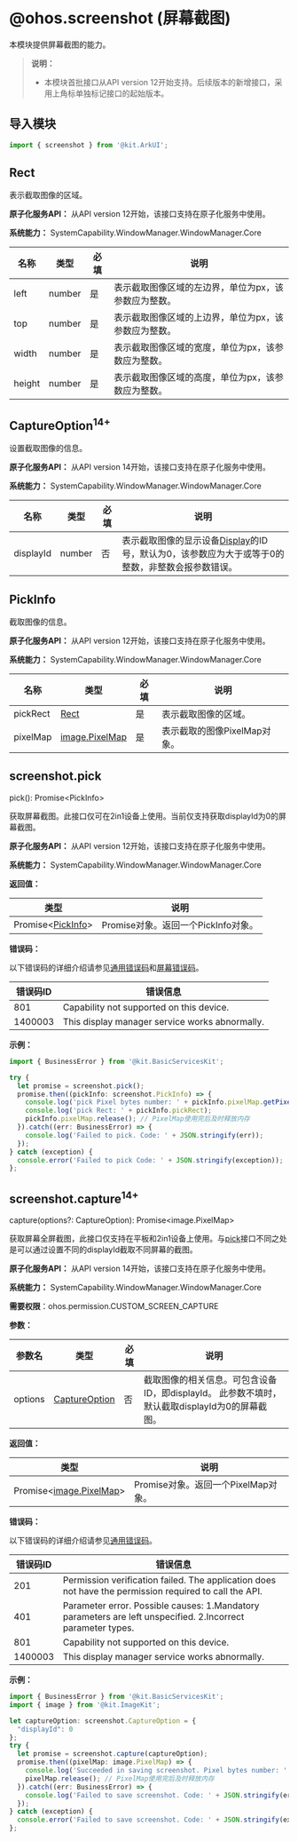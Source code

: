 # @ohos.screenshot (屏幕截图)

本模块提供屏幕截图的能力。

>  **说明：**
>
> - 本模块首批接口从API version 12开始支持。后续版本的新增接口，采用上角标单独标记接口的起始版本。

## 导入模块

```ts
import { screenshot } from '@kit.ArkUI';
```

## Rect

表示截取图像的区域。

**原子化服务API：** 从API version 12开始，该接口支持在原子化服务中使用。

**系统能力：** SystemCapability.WindowManager.WindowManager.Core

| 名称 | 类型   | 必填 | 说明                                                         |
| ------ | ------ | ---- | ------------------------------------------------------------ |
| left   | number | 是   | 表示截取图像区域的左边界，单位为px，该参数应为整数。 |
| top    | number | 是   | 表示截取图像区域的上边界，单位为px，该参数应为整数。 |
| width  | number | 是   | 表示截取图像区域的宽度，单位为px，该参数应为整数。 |
| height | number | 是   | 表示截取图像区域的高度，单位为px，该参数应为整数。 |

## CaptureOption<sup>14+</sup>

设置截取图像的信息。

**原子化服务API：** 从API version 14开始，该接口支持在原子化服务中使用。

**系统能力：** SystemCapability.WindowManager.WindowManager.Core

| 名称 | 类型   | 必填 | 说明                                                         |
| ------ | ------ | ---- | ------------------------------------------------------------ |
| displayId | number | 否 | 表示截取图像的显示设备[Display](js-apis-display.md#display)的ID号，默认为0，该参数应为大于或等于0的整数，非整数会报参数错误。 |

## PickInfo

截取图像的信息。

**原子化服务API：** 从API version 12开始，该接口支持在原子化服务中使用。

**系统能力：** SystemCapability.WindowManager.WindowManager.Core

| 名称                 | 类型          | 必填 | 说明                                                         |
| -------------------- | ------------- | ---- | ------------------------------------------------------------ |
| pickRect             | [Rect](#rect) | 是   | 表示截取图像的区域。                       |
| pixelMap             | [image.PixelMap](../apis-image-kit/js-apis-image.md#pixelmap7)  | 是   | 表示截取的图像PixelMap对象。 |

## screenshot.pick

pick(): Promise&lt;PickInfo&gt;

获取屏幕截图。此接口仅可在2in1设备上使用。当前仅支持获取displayId为0的屏幕截图。

**原子化服务API：** 从API version 12开始，该接口支持在原子化服务中使用。

**系统能力：** SystemCapability.WindowManager.WindowManager.Core

**返回值：**

| 类型                          | 说明                                            |
| ----------------------------- | ----------------------------------------------- |
| Promise&lt;[PickInfo](#pickinfo)&gt; | Promise对象。返回一个PickInfo对象。 |

**错误码：**

以下错误码的详细介绍请参见[通用错误码](../errorcode-universal.md)和[屏幕错误码](errorcode-display.md)。

| 错误码ID | 错误信息 |
| ------- | ----------------------- |
| 801 | Capability not supported on this device. |
| 1400003 | This display manager service works abnormally. |

**示例：**

```ts
import { BusinessError } from '@kit.BasicServicesKit';

try {
  let promise = screenshot.pick();
  promise.then((pickInfo: screenshot.PickInfo) => {
    console.log('pick Pixel bytes number: ' + pickInfo.pixelMap.getPixelBytesNumber());
    console.log('pick Rect: ' + pickInfo.pickRect);
    pickInfo.pixelMap.release(); // PixelMap使用完后及时释放内存
  }).catch((err: BusinessError) => {
    console.log('Failed to pick. Code: ' + JSON.stringify(err));
  });
} catch (exception) {
  console.error('Failed to pick Code: ' + JSON.stringify(exception));
};
```

## screenshot.capture<sup>14+</sup>

capture(options?: CaptureOption): Promise&lt;image.PixelMap&gt;

获取屏幕全屏截图，此接口仅支持在平板和2in1设备上使用。与[pick](#screenshotpick)接口不同之处是可以通过设置不同的displayId截取不同屏幕的截图。

**原子化服务API：** 从API version 14开始，该接口支持在原子化服务中使用。

**系统能力：** SystemCapability.WindowManager.WindowManager.Core

**需要权限**：ohos.permission.CUSTOM_SCREEN_CAPTURE

**参数：**

| 参数名  | 类型                                    | 必填 | 说明                                                         |
| ------- | --------------------------------------- | ---- | ------------------------------------------------------------ |
| options | [CaptureOption](#captureoption14) | 否 |  截取图像的相关信息。可包含设备ID，即displayId。 此参数不填时，默认截取displayId为0的屏幕截图。|

**返回值：**

| 类型                          | 说明                                            |
| ----------------------------- | ----------------------------------------------- |
| Promise&lt;[image.PixelMap](../apis-image-kit/js-apis-image.md#pixelmap7)&gt; | Promise对象。返回一个PixelMap对象。 |

**错误码：**

以下错误码的详细介绍请参见[通用错误码](../errorcode-universal.md)。

| 错误码ID | 错误信息 |
| ------- | -------------------------- |
| 201     | Permission verification failed. The application does not have the permission required to call the API.|
| 401     | Parameter error. Possible causes: 1.Mandatory parameters are left unspecified. 2.Incorrect parameter types.|
| 801 | Capability not supported on this device.|
| 1400003 | This display manager service works abnormally.|

**示例：**

```ts
import { BusinessError } from '@kit.BasicServicesKit';
import { image } from '@kit.ImageKit';

let captureOption: screenshot.CaptureOption = {
  "displayId": 0
};
try {
  let promise = screenshot.capture(captureOption);
  promise.then((pixelMap: image.PixelMap) => {
    console.log('Succeeded in saving screenshot. Pixel bytes number: ' + pixelMap.getPixelBytesNumber());
    pixelMap.release(); // PixelMap使用完后及时释放内存
  }).catch((err: BusinessError) => {
    console.log('Failed to save screenshot. Code: ' + JSON.stringify(err));
  });
} catch (exception) {
  console.error('Failed to save screenshot. Code: ' + JSON.stringify(exception));
};